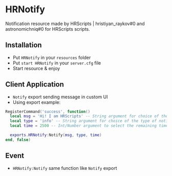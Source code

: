 # HRNotify
Notification resource made by HRScripts | hristiyan_raykov#0 and astronomichniq#0 for HRScripts scripts.

## Installation
- Put `HRNotify` in your `resources` folder
- Put `start HRNotify` in your `server.cfg` file
- Start resource & enjoy

## Client Application
- `Notify` export sending message in custom UI
- Using export example:
```lua
RegisterCommand('success', function()
  local msg = 'Hi! I am HRScripts' -- String argument for choice of the notify text
  local type = 'info' -- String argument for choice of the type of notify. Types: success, info, error, warning
  local time = 2500 -- Int/Number argument to select the remaining time before the notification closes

  exports.HRNotify:Notify(msg, type, time)
end, false)
```

## Event
- `HRNotify:Notify` same function like `Notify` export
